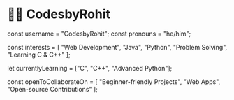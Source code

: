 # 👨‍💻 CodesbyRohit
const username = "CodesbyRohit";
const pronouns = "he/him";

const interests = [
  "Web Development",
  "Java",
  "Python",
  "Problem Solving",
  "Learning C & C++"
];

let currentlyLearning = ["C", "C++", "Advanced Python"];

const openToCollaborateOn = [
  "Beginner-friendly Projects",
  "Web Apps",
  "Open-source Contributions"
];
